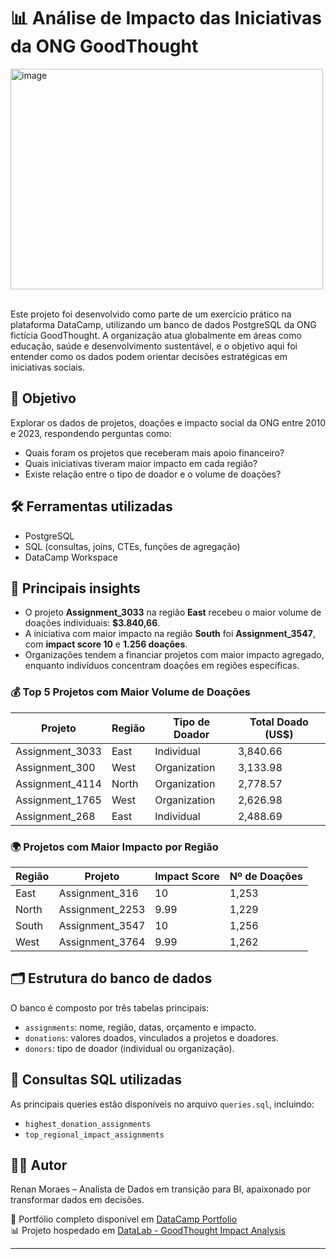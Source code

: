 # 📊 Análise de Impacto das Iniciativas da ONG GoodThought

<img width="500" height="353" alt="image" src="https://github.com/user-attachments/assets/8a51c7b5-580f-46fa-9812-bd9107d935e1" />
<br> <br>

Este projeto foi desenvolvido como parte de um exercício prático na plataforma DataCamp, utilizando um banco de dados PostgreSQL da ONG fictícia GoodThought. A organização atua globalmente em áreas como educação, saúde e desenvolvimento sustentável, e o objetivo aqui foi entender como os dados podem orientar decisões estratégicas em iniciativas sociais.

## 🧠 Objetivo

Explorar os dados de projetos, doações e impacto social da ONG entre 2010 e 2023, respondendo perguntas como:
- Quais foram os projetos que receberam mais apoio financeiro?
- Quais iniciativas tiveram maior impacto em cada região?
- Existe relação entre o tipo de doador e o volume de doações?

## 🛠️ Ferramentas utilizadas

- PostgreSQL
- SQL (consultas, joins, CTEs, funções de agregação)
- DataCamp Workspace

## 📌 Principais insights

- O projeto **Assignment_3033** na região **East** recebeu o maior volume de doações individuais: **$3.840,66**.
- A iniciativa com maior impacto na região **South** foi **Assignment_3547**, com **impact score 10** e **1.256 doações**.
- Organizações tendem a financiar projetos com maior impacto agregado, enquanto indivíduos concentram doações em regiões específicas.

### 💰 Top 5 Projetos com Maior Volume de Doações

| Projeto           | Região | Tipo de Doador | Total Doado (US$) |
|------------------|--------|----------------|-------------------|
| Assignment_3033  | East   | Individual     | 3,840.66          |
| Assignment_300   | West   | Organization   | 3,133.98          |
| Assignment_4114  | North  | Organization   | 2,778.57          |
| Assignment_1765  | West   | Organization   | 2,626.98          |
| Assignment_268   | East   | Individual     | 2,488.69          |

### 🌍 Projetos com Maior Impacto por Região

| Região | Projeto           | Impact Score | Nº de Doações |
|--------|-------------------|--------------|----------------|
| East   | Assignment_316    | 10           | 1,253          |
| North  | Assignment_2253   | 9.99         | 1,229          |
| South  | Assignment_3547   | 10           | 1,256          |
| West   | Assignment_3764   | 9.99         | 1,262          |

## 🗂️ Estrutura do banco de dados

O banco é composto por três tabelas principais:

- `assignments`: nome, região, datas, orçamento e impacto.
- `donations`: valores doados, vinculados a projetos e doadores.
- `donors`: tipo de doador (individual ou organização).

## 📎 Consultas SQL utilizadas

As principais queries estão disponíveis no arquivo `queries.sql`, incluindo:
- `highest_donation_assignments`
- `top_regional_impact_assignments`


## 👨‍💻 Autor

Renan Moraes – Analista de Dados em transição para BI, apaixonado por transformar dados em decisões.

📁 Portfólio completo disponível em [DataCamp Portfolio](https://www.datacamp.com/portfolio/renanmoraess)  
📊 Projeto hospedado em [DataLab - GoodThought Impact Analysis](https://www.datacamp.com/datalab/w/4af934c5-e898-40c4-9fad-17889dc3df4f/edit)

---


